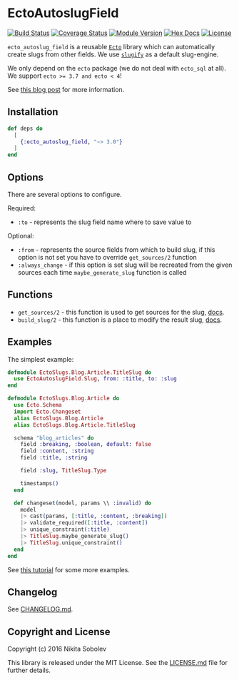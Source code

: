# EctoAutoslugField

[![Build Status](https://github.com/sobolevn/ecto_autoslug_field/workflows/test/badge.svg?branch=master&event=push)](https://github.com/sobolevn/ecto_autoslug_field/actions?query=workflow%3Atest)
[![Coverage Status](https://coveralls.io/repos/github/sobolevn/ecto_autoslug_field/badge.svg?branch=master)](https://coveralls.io/github/sobolevn/ecto_autoslug_field?branch=master)
[![Module Version](https://img.shields.io/hexpm/v/ecto_autoslug_field.svg)](https://hex.pm/packages/ecto_autoslug_field)
[![Hex Docs](https://img.shields.io/badge/hex-docs-lightgreen.svg)](https://hexdocs.pm/ecto_autoslug_field/)
[![License](https://img.shields.io/hexpm/l/ecto_autoslug_field.svg)](https://github.com/sobolevn/ecto_autoslug_field/blob/master/LICENSE)

`ecto_autoslug_field` is a reusable [`Ecto`](https://github.com/elixir-ecto/ecto) library which can automatically create slugs from other fields. We use [`slugify`](https://github.com/jayjun/slugify) as a default slug-engine.

We only depend on the `ecto` package (we do not deal with `ecto_sql` at all).
We support `ecto >= 3.7 and ecto < 4`!

See [this blog post](https://sobolevn.me/2017/07/creating-slugs-for-ecto-schemas)
for more information.


## Installation

```elixir
def deps do
  [
    {:ecto_autoslug_field, "~> 3.0"}
  ]
end
```


## Options

There are several options to configure.

Required:

- `:to` - represents the slug field name where to save value to

Optional:

- `:from` - represents the source fields from which to build slug, if this option is not set you have to override `get_sources/2` function
- `:always_change` - if this option is set slug will be recreated from the given sources each time `maybe_generate_slug` function is called


## Functions

- `get_sources/2` - this function is used to get sources for the slug, [docs](https://hexdocs.pm/ecto_autoslug_field/EctoAutoslugField.SlugBase.html#get_sources/2).
- `build_slug/2` - this function is a place to modify the result slug, [docs](https://hexdocs.pm/ecto_autoslug_field/EctoAutoslugField.SlugBase.html#build_slug/2).


## Examples

The simplest example:

```elixir
defmodule EctoSlugs.Blog.Article.TitleSlug do
  use EctoAutoslugField.Slug, from: :title, to: :slug
end

defmodule EctoSlugs.Blog.Article do
  use Ecto.Schema
  import Ecto.Changeset
  alias EctoSlugs.Blog.Article
  alias EctoSlugs.Blog.Article.TitleSlug

  schema "blog_articles" do
    field :breaking, :boolean, default: false
    field :content, :string
    field :title, :string

    field :slug, TitleSlug.Type

    timestamps()
  end

  def changeset(model, params \\ :invalid) do
    model
    |> cast(params, [:title, :content, :breaking])
    |> validate_required([:title, :content])
    |> unique_constraint(:title)
    |> TitleSlug.maybe_generate_slug()
    |> TitleSlug.unique_constraint()
  end
end
```

See [this tutorial](https://sobolevn.me/2017/07/creating-slugs-for-ecto-schemas)
for some more examples.


## Changelog

See [CHANGELOG.md](./CHANGELOG.md).


## Copyright and License

Copyright (c) 2016 Nikita Sobolev

This library is released under the MIT License. See the [LICENSE.md](./LICENSE.md) file
for further details.
